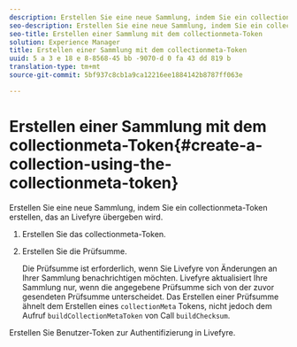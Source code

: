 ```yaml
---
description: Erstellen Sie eine neue Sammlung, indem Sie ein collectionmeta-Token erstellen, das an Livefyre übergeben wird.
seo-description: Erstellen Sie eine neue Sammlung, indem Sie ein collectionmeta-Token erstellen, das an Livefyre übergeben wird.
seo-title: Erstellen einer Sammlung mit dem collectionmeta-Token
solution: Experience Manager
title: Erstellen einer Sammlung mit dem collectionmeta-Token
uuid: 5 a 3 e 18 e 8-8568-45 bb -9070-d 0 fa 43 dd 819 b
translation-type: tm+mt
source-git-commit: 5bf937c8cb1a9ca12216ee1884142b8787ff063e

---
```



# Erstellen einer Sammlung mit dem collectionmeta-Token{#create-a-collection-using-the-collectionmeta-token}

Erstellen Sie eine neue Sammlung, indem Sie ein collectionmeta-Token erstellen, das an Livefyre übergeben wird.

1. Erstellen Sie das collectionmeta-Token.
1. Erstellen Sie die Prüfsumme.

   Die Prüfsumme ist erforderlich, wenn Sie Livefyre von Änderungen an Ihrer Sammlung benachrichtigen möchten. Livefyre aktualisiert Ihre Sammlung nur, wenn die angegebene Prüfsumme sich von der zuvor gesendeten Prüfsumme unterscheidet. Das Erstellen einer Prüfsumme ähnelt dem Erstellen eines `collectionMeta` Tokens, nicht jedoch dem Aufruf `buildCollectionMetaToken` von Call `buildChecksum`.

Erstellen Sie Benutzer-Token zur Authentifizierung in Livefyre.
